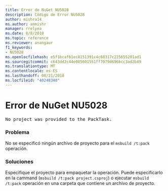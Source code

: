 ```yaml
---
title: Error de NuGet NU5028
description: Código de Error NU5028
author: mishra14
ms.author: anmishr
manager: rrelyea
ms.date: 8/8/2018
ms.topic: reference
ms.reviewer: anangaur
f1_keywords:
- NU5028
ms.openlocfilehash: e5f1bcaf61ec8151391c4c68317c225655201ad1
ms.sourcegitcommit: c643dd2c44e085601551ff7079d696bcc3ad2b49
ms.translationtype: MT
ms.contentlocale: es-ES
ms.lasthandoff: 08/21/2018
ms.locfileid: "40248340"
---
```

# <a name="nuget-error-nu5028"></a>Error de NuGet NU5028
<pre>No project was provided to the PackTask.</pre>

### <a name="issue"></a>Problema

No se especificó ningún archivo de proyecto para el `msbuild /t:pack` operación.


### <a name="solution"></a>Soluciones

Especifique el proyecto para empaquetar la operación.  Puede especificarlo en la cammand (`msbuild /t:pack project.csproj`) o ejecutar `msbuild /t:pack` operación en una carpeta que contiene un archivo de proyecto.

